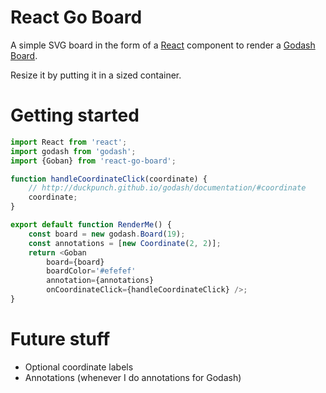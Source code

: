 # React Go Board

A simple SVG board in the form of a [React][react] component to render a
[Godash][godash] [Board][board].

Resize it by putting it in a sized container.

# Getting started

```javascript
import React from 'react';
import godash from 'godash';
import {Goban} from 'react-go-board';

function handleCoordinateClick(coordinate) {
    // http://duckpunch.github.io/godash/documentation/#coordinate
    coordinate;
}

export default function RenderMe() {
    const board = new godash.Board(19);
    const annotations = [new Coordinate(2, 2)];
    return <Goban
        board={board}
        boardColor='#efefef'
        annotation={annotations}
        onCoordinateClick={handleCoordinateClick} />;
}
```

# Future stuff

* Optional coordinate labels
* Annotations (whenever I do annotations for Godash)

[react]: https://github.com/facebook/react
[godash]: https://github.com/duckpunch/godash
[board]: http://duckpunch.github.io/godash/documentation/#board_1

